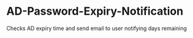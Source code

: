 # AD-Password-Expiry-Notification

Checks AD expiry time and send email to user notifying days remaining
